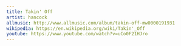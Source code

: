 ```yaml
---
title: Takin' Off
artist: hancock
allmusic: http://www.allmusic.com/album/takin-off-mw0000191931
wikipedia: https://en.wikipedia.org/wiki/Takin'_Off
youtube: https://www.youtube.com/watch?v=uCo0F21HJro
---
```

